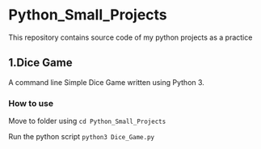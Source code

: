 # Python_Small_Projects
This repository contains source code of my python projects as a practice

## 1.Dice Game

A command line Simple Dice Game written using Python 3.

### How to use
 
 Move to folder using 
 ```cd Python_Small_Projects```
 
 Run the python script
 ```python3 Dice_Game.py```
 
